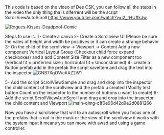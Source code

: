 This code is based on the video of Des CSK, you can follow all the steps in the video the only thing tha is diferrent will be the script ScrollViewAutoScroll
https://www.youtube.com/watch?v=l2_rHUffkJw

![Rogues-Kisses-Deadpool-Comic](https://github.com/user-attachments/assets/73ff3ea4-8e95-40e5-85bc-460b5b780f28)



Steps to use it.:
1- Create a canva
2- Create a Scrollview UI (Please be sure the vales of height and width be positives or it can create a strange behavor
3- On the child of the scrollview -> Viewport -> Content  Add a new component Vertical Layout Group (Checkout child force expand checkboxes) and a add Content Size Filter as a new component too (Vertical fit = preferred size  / horizontal fit = Unconstrained)
4- create a Button prefab add in the prefab the script saveItem and drag the text into the inspector 
![GNB7XgOWcAAZ2W1](https://github.com/user-attachments/assets/39169fb8-357c-4fb4-9cc0-7956c06e963f)

5- Add the script ScrollViewSample and drag and drop into the inspector the child content of the scrollview and the prefab u created (Modify test button Count on the inspector to the number of buttons u want to create)
6- Add the script ScrollViiewAutoScrolll and drag and drop into the inspector the child content and Viewport
![main-qimg-c1f0e96d42d9e2d0881266](https://github.com/user-attachments/assets/037ea597-e5ed-4e8c-857a-d9ca5e253c33)


Now you have a scrollview that will to an autoscroll when you focus one of the prefabs that is not in the mask or the view of the scrollview it works with the system input it means you can move with awsd and using a game controller.
